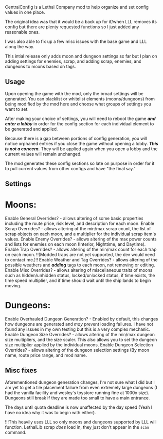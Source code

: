 CentralConfig is a Lethal Company mod to help organize and set config values in one place.

The original idea was that it would be a back up for if/when LLL removes its config but there are plenty requested functions so I just added any reasonable ones.

I was also able to fix up a few misc issues with the base game and LLL along the way.

This intial release only adds moon and dungeon settings so far but I plan on adding settings for enemies, scrap, and adding scrap, enemies, and dungeons to moons based on tags.

## Usage

Upon opening the game with the mod, only the broad settings will be generated. You can blacklist or whitelist elements (moons/dungeons) from being modified by the mod here and choose what groups of settings you want to set.

After making your choice of settings, you will need to reboot the game ***and enter a lobby*** in order for the config section for each individual element to be generated and applied.

Because there is a gap between portions of config generation, you will notice orphaned entries if you close the game without opening a lobby. ***This is not a concern.*** They will be applied again when you open a lobby and the current values will remain unchanged.

The mod generates these config sections so late on purpose in order for it to pull current values from other configs and have "the final say."

## Settings

# Moons:
Enable General Overrides? - allows altering of some basic properties including the route price, risk level, and description for each moon.
Enable Scrap Overrides? - allows altering of the min/max scrap count, the list of scrap objects on each moon, and a multiplier for the individual scrap item's values.
Enable Enemy Overrides? - allows altering of the max power counts and lists for enemies on each moon (Interior, Nighttime, and Daytime).
Enable Trap Overrides? - allows altering of the min/max count for each trap on each moon. !!(Modded traps are not yet supported, the dev would need to contact me.)!!
Enable Weather and Tag Overrides? - allows altering of the possible weathers and ***adding*** tags to each moon, not removing or editing.
Enable Misc Overrides? - allows altering of miscellaneous traits of moons such as hidden/unhidden status, locked/unlocked status, if time exists, the time speed multiplier, and if time should wait until the ship lands to begin moving.

# Dungeons:
Enable Overhauled Dungeon Generation? - Enabled by default, this changes how dungeons are generated and *may* prevent loading failures. I have not found any issues in my own testing but this is a very complex mechanic.
Enable Dungeon Size Overrides? - allows altering of the min/max dungeon size multipliers, and the size scaler. This also allows you to set the dungeon size multiplier applied by the individual moons.
Enable Dungeon Selection Overrides? - allows altering of the dungeon selection settings (By moon name, route price range, and mod name.

## Misc fixes

Aforementioned dungeon generation changes, I'm not sure what I did but I am yet to get a tile placement failure from even extremely large dungeons (I had the vanilla facility and wesley's toystore running fine at 1000x size).
Dungeons still break if they are made too small to have a main entrance.

The days until quota deadline is now unaffected by the day speed (Yeah I have no idea why it was to begin with either).

!!!This heavily uses LLL so only moons and dungeons supported by LLL will function.
LethalLib scrap *does* load in, they just don't appear in the `scan` command.
